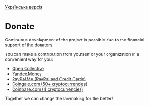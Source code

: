 [Українська версія](DONATE.md)

# Donate

Continuous development of the project is possible due to the financial support of the donators.

You can make a contribution from yourself or your organization in a convenient way for you:

* [Open Collective](https://opencollective.com/ua-law)
* [Yandex.Money](https://money.yandex.ru/to/4100111248401133)
* [PayPal.Me (PayPal and Credit Cards)](https://paypal.me/opensourcewebsite)
* [Coingate.com (50+ cryptocurrencies)](https://coingate.com/pay/opensourcewebsite)
* [Coinbase.com (4 cryptocurrencies)](https://commerce.coinbase.com/checkout/e89005ec-c8c2-47c1-9ca4-b1deb9992794)

Together we can change the lawmaking for the better!
